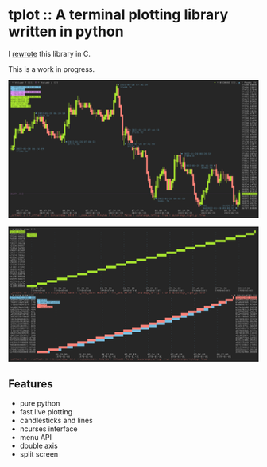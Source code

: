 # tplot :: A terminal plotting library written in python

I [rewrote](https://github.com/elcoco/complot) this library in C.  


This is a work in progress.  

![screenshot.png](screenshot.png)

![screenshot2.png](screenshot2.png)

## Features
- pure python
- fast live plotting
- candlesticks and lines
- ncurses interface
- menu API
- double axis
- split screen
